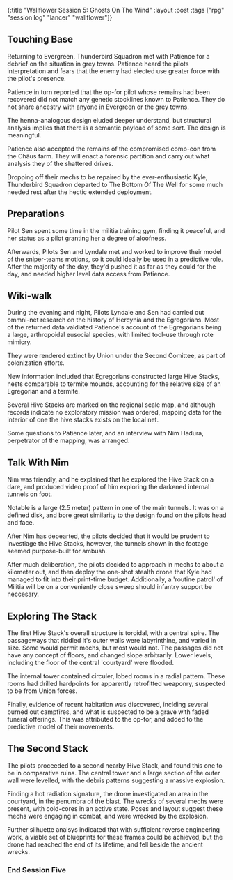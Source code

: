 {:title "Wallflower Session 5: Ghosts On The Wind"
:layout :post
:tags ["rpg" "session log" "lancer" "wallflower"]}

## Touching Base
Returning to Evergreen, Thunderbird Squadron met with Patience for a debrief on the situation in grey towns. Patience heard the pilots interpretation and fears that the enemy had elected use greater force with the pilot's presence.

Patience in turn reported that the op-for pilot whose remains had been recovered did not match any genetic stocklines known to Patience. They do not share ancestry with anyone in Evergreen or the grey towns.

The henna-analogous design eluded deeper understand, but structural analysis implies that there is a semantic payload of some sort. The design is meaningful.

Patience also accepted the remains of the compromised comp-con from the Châus farm. They will enact a forensic partition and carry out what analysis they of the shattered drives.

Dropping off their mechs to be repaired by the ever-enthusiastic Kyle, Thunderbird Squadron departed to The Bottom Of The Well for some much needed rest after the hectic extended deployment.

## Preparations
Pilot Sen spent some time in the militia training gym, finding it peaceful, and her status as a pilot granting her a degree of aloofness.

Afterwards, Pilots Sen and Lyndale met and worked to improve their model of the sniper-teams motions, so it could ideally be used in a predictive role.
 After the majority of the day, they'd pushed it as far as they could for the day, and needed higher level data access from Patience.

## Wiki-walk
During the evening and night, Pilots Lyndale and Sen had carried out ommni-net research on the history of Hercynia and the Egregorians.
Most of the returned data valdiated Patience's account of the Egregorians being a large, arthropoidal eusocial species, with limited tool-use through rote mimicry.

They were rendered extinct by Union under the Second Comittee, as part of colonization efforts.

New information included that Egregorians constructed large Hive Stacks, nests comparable to termite mounds, accounting for the relative size of an Egregorian and a termite.

Several Hive Stacks are marked on the regional scale map, and although records indicate no exploratory mission was ordered, mapping data for the interior of one the hive stacks exists on the local net.

Some questions to Patience later, and an interview with Nim Hadura, perpetrator of the mapping, was arranged.

## Talk With Nim

Nim was friendly, and he explained that he explored the Hive Stack on a dare, and produced video proof of him exploring the darkened internal tunnels on foot.

Notable is a large (2.5 meter) pattern in one of the main tunnels. It was on a defined disk, and bore great similarity to the design found on the pilots head and face.

After Nim has depearted, the pilots decided that it would be prudent to investiage the Hive Stacks, however, the tunnels shown in the footage seemed purpose-built for ambush.

After much deliberation, the pilots decided to approach in mechs to about a kilometer out, 
and then deploy the one-shot stealth drone that Kyle had managed to fit into their print-time budget.
Additionally, a 'routine patrol' of Militia will be on a conveniently close sweep should infantry support be neccesary.

## Exploring The Stack
The first Hive Stack's overall structure is toroidal, with a central spire. The passageways that riddled it's outer walls were labyrinthine, and varied in size. Some would permit mechs, but most would not. 
The passages did not have any concept of floors, and changed slope arbitrarily. Lower levels, including the floor of the central 'courtyard' were flooded.

The internal tower contained circuler, lobed rooms in a radial pattern. These rooms had drilled hardpoints for apparently retrofitted weaponry, suspected to be from Union forces.

Finally, evidence of recent habitation was discovered, inclding several burned out campfires, and what is suspected to be a grave with faded funeral offerings. This was attributed to the op-for, and added to the predictive model of their movements.

## The Second Stack
The pilots proceeded to a second nearby Hive Stack, and found this one to be in comparative ruins.
The central tower and a large section of the outer wall were levelled, with the debris patterns suggesting a massive explosion. 

Finding a hot radiation signature, the drone investigated an area in the courtyard, in the penumbra of the blast. The wrecks of several mechs were present, with cold-cores in an active state. Poses and layout suggest these mechs were engaging in combat, and were wrecked by the explosion. 

Further silhuette analsys indicated that with sufficient reverse engineering work, a viable set of blueprints for these frames could be achieved, but the drone had reached the end of its lifetime, and fell beside the ancient wrecks.


### End Session Five



